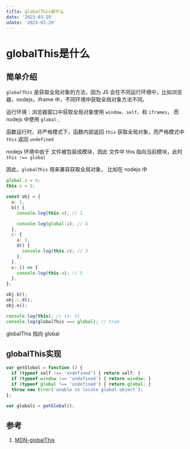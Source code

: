 ```yaml
---
title: globalThis是什么
date: '2023-03-29'
udate: '2023-03-29'
---
```

# globalThis是什么

## 简单介绍

`globalThis` 是获取全局对象的方法，因为 JS 会在不同运行环境中，比如浏览器，nodejs，iframe 中，不同环境中获取全局对象方法不同。

运行环境：浏览器窗口中获取全局对象使用 `window`、`self`、和 `iframes`， 而 nodejs 中使用 `global` , 

函数运行时，非严格模式下，函数内部返回 `this` 获取全局对象，而严格模式中 `this` 返回  `undefined`

nodejs 环境中由于 文件被包装成模块，因此 文件中 this 指向当前模块，此时 `this !== global`

因此，`globalThis` 用来兼容获取全局对象， 比如在 nodejs 中

```js
global.a = 4;
this.a = 5;

const obj = {
  a: 1,
  b() {
    console.log(this.a); // 1

    console.log(global.a); // 4
  },
  c: {
    a: 3,
    d() {
      console.log(this.a); // 3
    },
  },
  e: () => {
    console.log(this.a); // 5
  },
};

obj.b();
obj.c.d();
obj.e();

console.log(this); // {a: 5}
console.log(globalThis === global); // true
```
globalThis 指向 global

## globalThis实现
```js
var getGlobal = function () {
  if (typeof self !== 'undefined') { return self; }
  if (typeof window !== 'undefined') { return window; }
  if (typeof global !== 'undefined') { return global; }
  throw new Error('unable to locate global object');
};

var globals = getGlobal();

```


## 参考

1. [MDN-globalThis](https://developer.mozilla.org/zh-CN/docs/Web/JavaScript/Reference/Global_Objects/globalThis)
